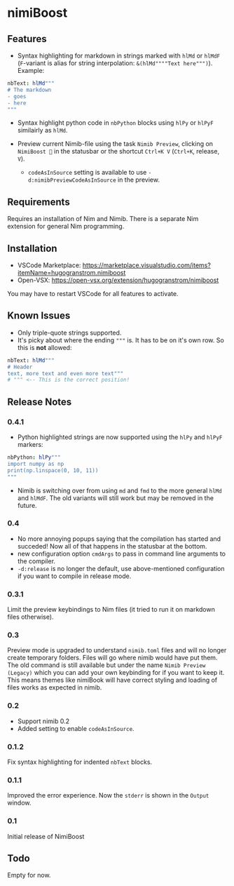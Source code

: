 # nimiBoost
## Features

- Syntax highlighting for markdown in strings marked with `hlMd` or `hlMdF` (`F`-variant is alias for string interpolation: `&(hlMd""""Text here""")`). Example:

```nim
nbText: hlMd"""
# The markdown
- goes
- here
"""
```

- Syntax highlight python code in `nbPython` blocks using `hlPy` or `hlPyF` similairly as `hlMd`.


- Preview current Nimib-file using the task `Nimib Preview`, clicking on `NimiBoost 🚀` in the statusbar or the shortcut `Ctrl+K V` (`Ctrl+K`, release, `V`).
  - `codeAsInSource` setting is available to use `-d:nimibPreviewCodeAsInSource` in the preview.
## Requirements

Requires an installation of Nim and Nimib. There is a separate Nim extension for general Nim programming. 

## Installation
- VSCode Marketplace: https://marketplace.visualstudio.com/items?itemName=hugogranstrom.nimiboost
- Open-VSX: https://open-vsx.org/extension/hugogranstrom/nimiboost 

You may have to restart VSCode for all features to activate. 
## Known Issues

- Only triple-quote strings supported.
- It's picky about where the ending `"""` is. It has to be on it's own row. So this is **not** allowed:
```nim
nbText: hlMd"""
# Header
text, more text and even more text"""
# """ <-- This is the correct position!
```

## Release Notes
### 0.4.1
- Python highlighted strings are now supported using the `hlPy` and `hlPyF` markers:
```nim
nbPython: hlPy"""
import numpy as np
print(np.linspace(0, 10, 11))
"""
```
- Nimib is switching over from using `md` and `fmd` to the more general `hlMd` and `hlMdF`. The old variants will still work but may be removed in the future. 

### 0.4
- No more annoying popups saying that the compilation has started and succeded! Now all of that happens in the statusbar at the bottom. 
- new configuration option `cmdArgs` to pass in command line arguments to the compiler.
- `-d:release` is no longer the default, use above-mentioned configuration if you want to compile in release mode.

### 0.3.1
Limit the preview keybindings to Nim files (it tried to run it on markdown files otherwise).

### 0.3
Preview mode is upgraded to understand `nimib.toml` files and will no longer create temporary folders. Files will go where nimib would have put them. The old command is still available but under the name `Nimib Preview (Legacy)` which you can add your own keybinding for if you want to keep it. This means themes like nimiBook will have correct styling and loading of files works as expected in nimib.
### 0.2
- Support nimib 0.2
- Added setting to enable `codeAsInSource`.
### 0.1.2
Fix syntax highlighting for indented `nbText` blocks.

### 0.1.1

Improved the error experience. Now the `stderr` is shown in the `Output` window. 

### 0.1

Initial release of NimiBoost

## Todo
Empty for now.




